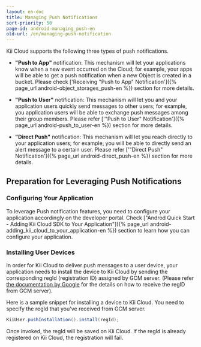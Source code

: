 ```yaml
---
layout: en-doc
title: Managing Push Notifications
sort-priority: 50
page-id: android-managing_push-en
old-url: /en/managing-push-notification
---
```

Kii Cloud supports the following three types of push notifications.

 * **"Push to App"** notification: This mechanism will let your applications know when a new event occurred on the Cloud; for example, your apps will be able to get a push notification when a new Object is created in a bucket.
Please check ['Receiving "Push to App" Notification']({% page_url android-object_storages_push-en %}) section for more details.

 * **"Push to User"** notification: This mechanism will let you and your application users quickly send messages to other users; for example, you application users will be able to exchange push messages among their group members.
Please refer ['"Push to User" Notification']({% page_url android-push_to_user-en %}) section for more details.

 * **"Direct Push"** notification: This mechanism will let you reach directly to your application users; for example, you will be able to directly send an alert message to a certain user.
Please refer ['"Direct Push" Notification']({% page_url android-direct_push-en %}) section for more details.

## Preparation for Leveraging Push Notifications

### Configuring Your Application

To leverage Push notification features, you need to configure your application accordingly on the developer portal.  Check ["Androd Quick Start - Adding Kii Cloud SDK to Your Application"]({% page_url android-adding_kii_cloud_to_your_application-en %}) section to learn how you can configure your application.

### Installing User Devices

In order for Kii Cloud to deliver push messages to a user device, your application needs to install the device to Kii Cloud by sending the corresponding regId (registration ID) assigned by GCM server.  (Please refer [the documentation by Google](http://developer.android.com/google/gcm/gs.html) for the details on how to receive the regID from GCM server).

Here is a sample snippet for installing a device to Kii Cloud.  You need to specify the regId that you've received from GCM server.

```java
KiiUser.pushInstallation().install(regId);
```

Once invoked, the regId will be saved on Kii Cloud.  If the regId is already registered on Kii Cloud, the registration will fail.